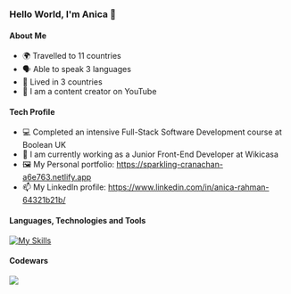 ### Hello World, I'm Anica 👋

#### About Me
- 🌍 Travelled to 11 countries
- 🗣 Able to speak 3 languages
- 🏡 Lived in 3 countries
- 🎥 I am a content creator on YouTube

#### Tech Profile
- 💻 Completed an intensive Full-Stack Software Development course at Boolean UK
- 🤔 I am currently working as a Junior Front-End Developer at Wikicasa
- 🖼 My Personal portfolio: https://sparkling-cranachan-a6e763.netlify.app
- 📫 My LinkedIn profile: https://www.linkedin.com/in/anica-rahman-64321b21b/

#### Languages, Technologies and Tools
[![My Skills](https://skills.thijs.gg/icons?i=html,css,js,nodejs,react,vue,postgres,prisma,git)](https://skills.thijs.gg) 

#### Codewars

<img align="center" src="https://www.codewars.com/users/Anica/badges/large" />
